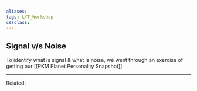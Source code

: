 ```yaml
---
aliases:
tags: LYT_Workshop 
cssclass:
---
```

## Signal v/s Noise
To identify what is signal & what is noise, we went through an exercise of getting our [[PKM Planet Personality Snapshot]]

---
Related:


